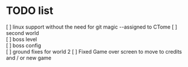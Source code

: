 # TODO list

[ ] linux support without the need for git magic  --assigned to CTome
[ ] second world  
[ ] boss level  
[ ] boss config  
[ ] ground fixes for world 2 
[ ] Fixed Game over screen to move to credits and / or new game  

